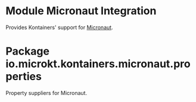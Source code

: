 # Module Micronaut Integration

Provides Kontainers' support for [Micronaut](https://microkt.io/docs/kontainers/guides/micronaut).

# Package io.microkt.kontainers.micronaut.properties

Property suppliers for Micronaut.
